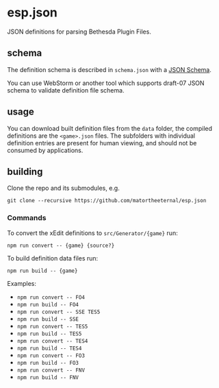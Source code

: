 # esp.json
JSON definitions for parsing Bethesda Plugin Files.

## schema
The definition schema is described in `schema.json` with a [JSON Schema](https://json-schema.org/).

You can use WebStorm or another tool which supports draft-07 JSON schema to validate definition file schema.

## usage
You can download built definition files from the `data` folder, the compiled definitions are the `<game>.json` files.  The subfolders with individual definition entries are present for human viewing, and should not be consumed by applications.

## building

Clone the repo and its submodules, e.g.
 
```
git clone --recursive https://github.com/matortheeternal/esp.json
```

### Commands

To convert the xEdit definitions to `src/Generator/{game}` run: 

```
npm run convert -- {game} {source?}
```

To build definition data files run:

```
npm run build -- {game}
```

Examples:
- `npm run convert -- FO4`
- `npm run build -- FO4`
- `npm run convert -- SSE TES5`
- `npm run build -- SSE`
- `npm run convert -- TES5`
- `npm run build -- TES5`
- `npm run convert -- TES4`
- `npm run build -- TES4`
- `npm run convert -- FO3`
- `npm run build -- FO3`
- `npm run convert -- FNV`
- `npm run build -- FNV`

